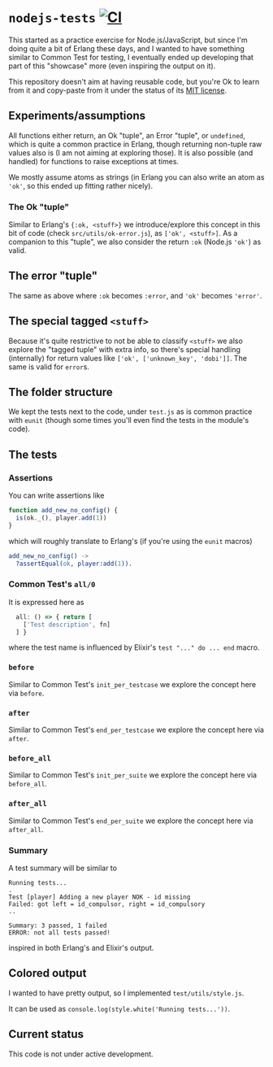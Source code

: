 # `nodejs-tests` [![CI][ci-img]][ci]

[ci]: https://github.com/paulo-ferraz-oliveira/nodejs-tests/actions/workflows/ci.yml
[ci-img]: https://github.com/paulo-ferraz-oliveira/nodejs-tests/actions/workflows/ci.yml/badge.svg

This started as a practice exercise for Node.js/JavaScript, but since I'm doing quite a bit of
Erlang these days, and I wanted to have something similar to Common Test for testing, I eventually
ended up developing that part of this "showcase" more (even inspiring the output on it).

This repository doesn't aim at having reusable code, but you're Ok to learn from it and copy-paste
from it under the status of its [MIT license](LICENSE.md).

## Experiments/assumptions

All functions either return, an Ok "tuple", an Error "tuple", or `undefined`, which is quite a
common practice in Erlang, though returning non-tuple raw values also is (I am not aiming at
exploring those). It is also possible (and handled) for functions to raise exceptions at times.

We mostly assume atoms as strings (in Erlang you can also write an atom as `'ok'`, so this ended
up fitting rather nicely).

### The Ok "tuple"

Similar to Erlang's `{:ok, <stuff>}` we introduce/explore this concept in this bit of code
(check `src/utils/ok-error.js`), as `['ok', <stuff>]`. As a companion to this "tuple", we also
consider the return `:ok` (Node.js `'ok'`) as valid.

## The error "tuple"

The same as above where `:ok` becomes `:error`, and `'ok'` becomes `'error'`.

## The special tagged `<stuff>`

Because it's quite restrictive to not be able to classify `<stuff>` we also explore the "tagged
tuple" with extra info, so there's special handling (internally) for return values like
`['ok', ['unknown_key', 'dobi']]`. The same is valid for `error`s.

## The folder structure

We kept the tests next to the code, under `test.js` as is common practice with `eunit` (though
some times you'll even find the tests in the module's code).

## The tests

### Assertions

You can write assertions like

```javascript
function add_new_no_config() {
  is(ok._(), player.add(1))
}
```

which will roughly translate to Erlang's (if you're using the `eunit` macros)

```erlang
add_new_no_config() ->
  ?assertEqual(ok, player:add(1)).
```

### Common Test's `all/0`

It is expressed here as

```javascript
  all: () => { return [
    ['Test description', fn]
  ] }
```

where the test name is influenced by Elixir's `test "..." do ... end` macro.

### `before`

Similar to Common Test's `init_per_testcase` we explore the concept here via `before`.

### `after`

Similar to Common Test's `end_per_testcase` we explore the concept here via `after`.

### `before_all`

Similar to Common Test's `init_per_suite` we explore the concept here via `before_all`.

### `after_all`

Similar to Common Test's `end_per_suite` we explore the concept here via `after_all`.

### Summary

A test summary will be similar to

```shell
Running tests...
.
Test [player] Adding a new player NOK - id missing
Failed: got left = id_compulsor, right = id_compulsory
..

Summary: 3 passed, 1 failed
ERROR: not all tests passed!
```

inspired in both Erlang's and Elixir's output.

## Colored output

I wanted to have pretty output, so I implemented `test/utils/style.js`.

It can be used as `console.log(style.white('Running tests...'))`.

## Current status

This code is not under active development.
